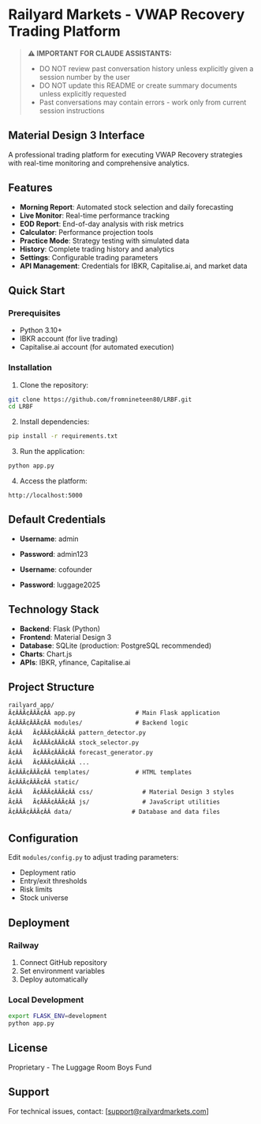 # Railyard Markets - VWAP Recovery Trading Platform

> **⚠️ IMPORTANT FOR CLAUDE ASSISTANTS:**
> - DO NOT review past conversation history unless explicitly given a session number by the user
> - DO NOT update this README or create summary documents unless explicitly requested
> - Past conversations may contain errors - work only from current session instructions



## Material Design 3 Interface

A professional trading platform for executing VWAP Recovery strategies with real-time monitoring and comprehensive analytics.

## Features

- **Morning Report**: Automated stock selection and daily forecasting
- **Live Monitor**: Real-time performance tracking
- **EOD Report**: End-of-day analysis with risk metrics
- **Calculator**: Performance projection tools
- **Practice Mode**: Strategy testing with simulated data
- **History**: Complete trading history and analytics
- **Settings**: Configurable trading parameters
- **API Management**: Credentials for IBKR, Capitalise.ai, and market data

## Quick Start

### Prerequisites

- Python 3.10+
- IBKR account (for live trading)
- Capitalise.ai account (for automated execution)

### Installation

1. Clone the repository:
```bash
git clone https://github.com/fromnineteen80/LRBF.git
cd LRBF
```

2. Install dependencies:
```bash
pip install -r requirements.txt
```

3. Run the application:
```bash
python app.py
```

4. Access the platform:
```
http://localhost:5000
```

## Default Credentials

- **Username**: admin
- **Password**: admin123

- **Username**: cofounder
- **Password**: luggage2025

## Technology Stack

- **Backend**: Flask (Python)
- **Frontend**: Material Design 3
- **Database**: SQLite (production: PostgreSQL recommended)
- **Charts**: Chart.js
- **APIs**: IBKR, yfinance, Capitalise.ai

## Project Structure

```
railyard_app/
Ã¢ÂÂÃ¢ÂÂÃ¢ÂÂ app.py                 # Main Flask application
Ã¢ÂÂÃ¢ÂÂÃ¢ÂÂ modules/               # Backend logic
Ã¢ÂÂ   Ã¢ÂÂÃ¢ÂÂÃ¢ÂÂ pattern_detector.py
Ã¢ÂÂ   Ã¢ÂÂÃ¢ÂÂÃ¢ÂÂ stock_selector.py
Ã¢ÂÂ   Ã¢ÂÂÃ¢ÂÂÃ¢ÂÂ forecast_generator.py
Ã¢ÂÂ   Ã¢ÂÂÃ¢ÂÂÃ¢ÂÂ ...
Ã¢ÂÂÃ¢ÂÂÃ¢ÂÂ templates/             # HTML templates
Ã¢ÂÂÃ¢ÂÂÃ¢ÂÂ static/
Ã¢ÂÂ   Ã¢ÂÂÃ¢ÂÂÃ¢ÂÂ css/              # Material Design 3 styles
Ã¢ÂÂ   Ã¢ÂÂÃ¢ÂÂÃ¢ÂÂ js/               # JavaScript utilities
Ã¢ÂÂÃ¢ÂÂÃ¢ÂÂ data/                 # Database and data files
```

## Configuration

Edit `modules/config.py` to adjust trading parameters:

- Deployment ratio
- Entry/exit thresholds
- Risk limits
- Stock universe

## Deployment

### Railway

1. Connect GitHub repository
2. Set environment variables
3. Deploy automatically

### Local Development

```bash
export FLASK_ENV=development
python app.py
```

## License

Proprietary - The Luggage Room Boys Fund

## Support

For technical issues, contact: [support@railyardmarkets.com]
